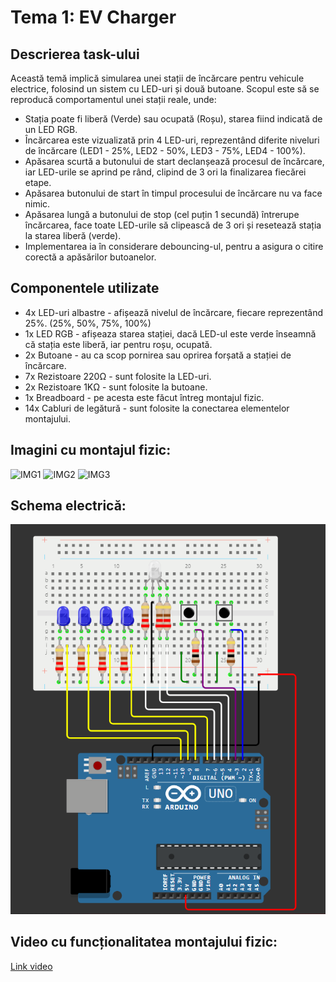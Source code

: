 # Tema 1: EV Charger

## Descrierea task-ului
Această temă implică simularea unei stații de încărcare pentru vehicule electrice, folosind un sistem cu LED-uri și două butoane.
Scopul este să se reproducă comportamentul unei stații reale, unde:
* Stația poate fi liberă (Verde) sau ocupată (Roșu), starea fiind indicată de un LED RGB.
* Încărcarea este vizualizată prin 4 LED-uri, reprezentând diferite niveluri de încărcare (LED1 - 25%, LED2 - 50%, LED3 - 75%, LED4 - 100%).
* Apăsarea scurtă a butonului de start declanșează procesul de încărcare, iar LED-urile se aprind pe rând, clipind de 3 ori la finalizarea fiecărei etape.
* Apăsarea butonului de start în timpul procesului de încărcare nu va face nimic.
* Apăsarea lungă a butonului de stop (cel puțin 1 secundă) întrerupe încărcarea, face toate LED-urile să clipească de 3 ori și resetează stația la starea liberă (verde).
* Implementarea ia în considerare debouncing-ul, pentru a asigura o citire corectă a apăsărilor butoanelor.

## Componentele utilizate
* 4x LED-uri albastre - afișează nivelul de încărcare, fiecare reprezentând 25%. (25%, 50%, 75%, 100%)
* 1x LED RGB - afișeaza starea stației, dacă LED-ul este verde înseamnă că stația este liberă, iar pentru roșu, ocupată.
* 2x Butoane - au ca scop pornirea sau oprirea forșată a stației de încărcare.
* 7x Rezistoare 220Ω - sunt folosite la LED-uri.
* 2x Rezistoare 1KΩ - sunt folosite la butoane.
* 1x Breadboard - pe acesta este făcut întreg montajul fizic.
* 14x Cabluri de legătură - sunt folosite la conectarea elementelor montajului.

## Imagini cu montajul fizic:
![IMG1](imagini/img1.png)
![IMG2](imagini/img2.png)
![IMG3](imagini/img3.png)

## Schema electrică:
![IMG4](imagini/img4.PNG)

## Video cu funcționalitatea montajului fizic:
[Link video](https://youtu.be/XKGqLv5ohrE?si=sBJzTCmdPMsX9j7X)
